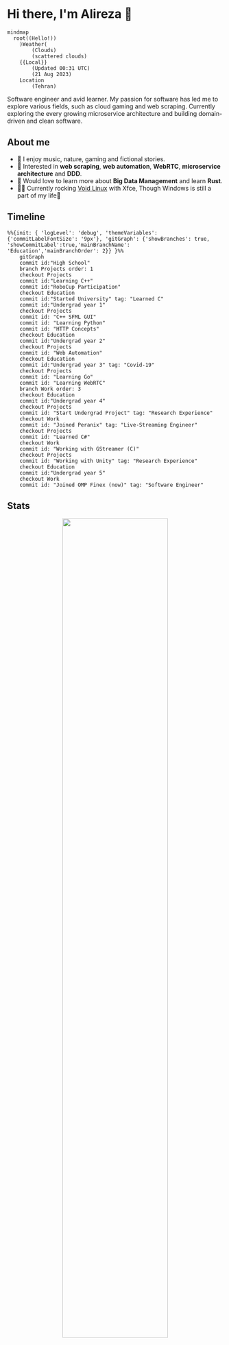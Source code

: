 Hi there, I'm Alireza :wave:
===========================
```mermaid
mindmap
  root((Hello!))
    )Weather(
        (Clouds)
        (scattered clouds)
    {{Local}}
        (Updated 00:31 UTC)
        (21 Aug 2023)
    Location
        (Tehran)
```
 
Software engineer and avid learner. My passion for software has led me to explore various fields, such as cloud gaming and web scraping. Currently exploring the every growing microservice architecture and building domain-driven and clean software.

## About me  
- 🌱 I enjoy music, nature, gaming and fictional stories.  
- 🔭 Interested in __web scraping__, __web automation__, __WebRTC__, __microservice architecture__ and __DDD__.
- 🤔 Would love to learn more about __Big Data Management__ and learn __Rust__.  
- 👨‍💻 Currently rocking [Void Linux](https://voidlinux.org/) with Xfce, Though Windows is still a part of my life🙂

## Timeline
```mermaid
%%{init: { 'logLevel': 'debug', 'themeVariables': {'commitLabelFontSize': '9px'}, 'gitGraph': {'showBranches': true, 'showCommitLabel':true,'mainBranchName': 'Education','mainBranchOrder': 2}} }%%
    gitGraph
    commit id:"High School"
    branch Projects order: 1
    checkout Projects
    commit id:"Learning C++"
    commit id:"RoboCup Participation"
    checkout Education
    commit id:"Started University" tag: "Learned C"
    commit id:"Undergrad year 1"
    checkout Projects
    commit id: "C++ SFML GUI"
    commit id: "Learning Python"
    commit id: "HTTP Concepts"
    checkout Education
    commit id:"Undergrad year 2"
    checkout Projects
    commit id: "Web Automation"
    checkout Education
    commit id:"Undergrad year 3" tag: "Covid-19"
    checkout Projects
    commit id: "Learning Go"
    commit id: "Learning WebRTC"
    branch Work order: 3
    checkout Education
    commit id:"Undergrad year 4"
    checkout Projects
    commit id: "Start Undergrad Project" tag: "Research Experience"
    checkout Work
    commit id: "Joined Peranix" tag: "Live-Streaming Engineer"
    checkout Projects
    commit id: "Learned C#"
    checkout Work
    commit id: "Working with GStreamer (C)"
    checkout Projects
    commit id: "Working with Unity" tag: "Research Experience"
    checkout Education
    commit id:"Undergrad year 5"
    checkout Work
    commit id: "Joined OMP Finex (now)" tag: "Software Engineer"
```

## Stats
<p align="center" style="max-width=80%;">
  <img width="70%" src="https://github-readme-stats.vercel.app/api/top-langs/?username=Xosrov&layout=compact&bg_color=461220&hide_border=true&text_color=c73f1d&title_color=c73f1d&theme=dark&border_radius=4.5"/>

</p>

